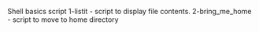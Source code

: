 Shell basics script
1-listit - script to display file contents.
2-bring_me_home - script to move to home directory
